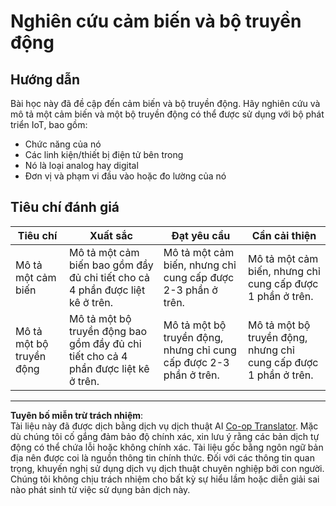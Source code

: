 <!--
CO_OP_TRANSLATOR_METADATA:
{
  "original_hash": "c5a568320b1159394108544807895337",
  "translation_date": "2025-08-27T22:30:02+00:00",
  "source_file": "1-getting-started/lessons/3-sensors-and-actuators/assignment.md",
  "language_code": "vi"
}
-->
# Nghiên cứu cảm biến và bộ truyền động

## Hướng dẫn

Bài học này đã đề cập đến cảm biến và bộ truyền động. Hãy nghiên cứu và mô tả một cảm biến và một bộ truyền động có thể được sử dụng với bộ phát triển IoT, bao gồm:

* Chức năng của nó
* Các linh kiện/thiết bị điện tử bên trong
* Nó là loại analog hay digital
* Đơn vị và phạm vi đầu vào hoặc đo lường của nó

## Tiêu chí đánh giá

| Tiêu chí | Xuất sắc | Đạt yêu cầu | Cần cải thiện |
| -------- | --------- | ----------- | ------------- |
| Mô tả một cảm biến | Mô tả một cảm biến bao gồm đầy đủ chi tiết cho cả 4 phần được liệt kê ở trên. | Mô tả một cảm biến, nhưng chỉ cung cấp được 2-3 phần ở trên. | Mô tả một cảm biến, nhưng chỉ cung cấp được 1 phần ở trên. |
| Mô tả một bộ truyền động | Mô tả một bộ truyền động bao gồm đầy đủ chi tiết cho cả 4 phần được liệt kê ở trên. | Mô tả một bộ truyền động, nhưng chỉ cung cấp được 2-3 phần ở trên. | Mô tả một bộ truyền động, nhưng chỉ cung cấp được 1 phần ở trên. |

---

**Tuyên bố miễn trừ trách nhiệm**:  
Tài liệu này đã được dịch bằng dịch vụ dịch thuật AI [Co-op Translator](https://github.com/Azure/co-op-translator). Mặc dù chúng tôi cố gắng đảm bảo độ chính xác, xin lưu ý rằng các bản dịch tự động có thể chứa lỗi hoặc không chính xác. Tài liệu gốc bằng ngôn ngữ bản địa nên được coi là nguồn thông tin chính thức. Đối với các thông tin quan trọng, khuyến nghị sử dụng dịch vụ dịch thuật chuyên nghiệp bởi con người. Chúng tôi không chịu trách nhiệm cho bất kỳ sự hiểu lầm hoặc diễn giải sai nào phát sinh từ việc sử dụng bản dịch này.